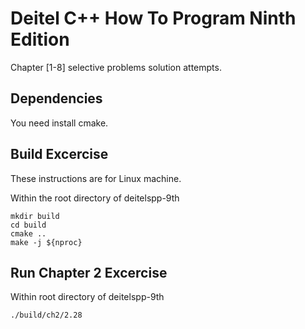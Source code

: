 # Deitel C++ How To Program Ninth Edition

Chapter [1-8] selective problems solution attempts.

## Dependencies

You need install cmake.


## Build Excercise

These instructions are for Linux machine.

Within the root directory of deitelspp-9th

```
mkdir build
cd build
cmake ..
make -j ${nproc}
```

## Run Chapter 2 Excercise

Within root directory of deitelspp-9th
```
./build/ch2/2.28
```
